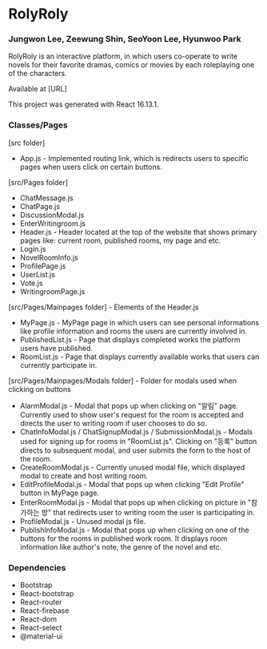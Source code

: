 # RolyRoly

### Jungwon Lee, Zeewung Shin, SeoYoon Lee, Hyunwoo Park

RolyRoly is an interactive platform, in which users co-operate to write novels for their favorite dramas, comics or movies by each roleplaying one of the characters.

Available at [URL]

This project was generated with React 16.13.1.

### Classes/Pages

[src folder]
* App.js - Implemented routing link, which is redirects users to specific pages when users click on certain buttons.

[src/Pages folder]
* ChatMessage.js
* ChatPage.js
* DiscussionModal.js
* EnterWritingroom.js
* Header.js - Header located at the top of the website that shows primary pages like: current room, published rooms, my page and etc.
* Login.js
* NovelRoomInfo.js
* ProfilePage.js
* UserList.js
* Vote.js
* WritingroomPage.js

[src/Pages/Mainpages folder] - Elements of the Header.js
* MyPage.js - MyPage page in which users can see personal informations like profile information and rooms the users are currently involved in.
* PublishedList.js - Page that displays completed works the platform users have published.
* RoomList.js - Page that displays currently available works that users can currently participate in.

[src/Pages/Mainpages/Modals folder] - Folder for modals used when clicking on buttons
* AlarmModal.js - Modal that pops up when clicking on "알림" page. Currently used to show user's request for the room is accepted and directs the user to writing room if user chooses to do so.
* ChatInfoModal.js / ChatSignupModal.js / SubmissionModal.js - Modals used for signing up for rooms in "RoomList.js". Clicking on "등록" button directs to subsequent modal, and user submits the form to the host of the room.
* CreateRoomModal.js - Currently unused modal file, which displayed modal to create and host writing room.
* EditProfileModal.js - Modal that pops up when clicking "Edit Profile" button in MyPage page.
* EnterRoomModal.js - Modal that pops up when clicking on picture in "참가하는 방" that redirects user to writing room the user is participating in.
* ProfileModal.js - Unused modal js file.
* PublishInfoModal.js - Modal that pops up when clicking on one of the buttons for the rooms in published work room. It displays room information like author's note, the genre of the novel and etc.



### Dependencies
* Bootstrap
* React-bootstrap
* React-router
* React-firebase
* React-dom
* React-select
* @material-ui
